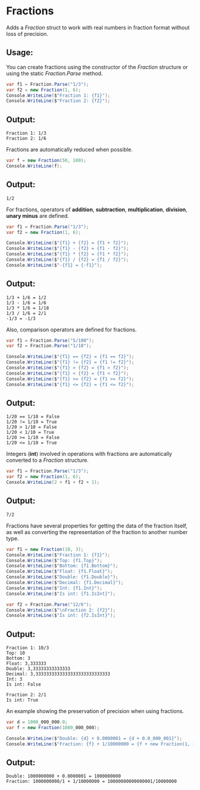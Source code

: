 # Fractions
Adds a *Fraction* struct to work with real numbers in fraction format without loss of precision.
## Usage:
You can create fractions using the constructor of the *Fraction* structure or using the static *Fraction.Parse* method.
```cs
var f1 = Fraction.Parse("1/3");
var f2 = new Fraction(1, 6);
Console.WriteLine($"Fraction 1: {f1}");
Console.WriteLine($"Fraction 2: {f2}");
```
## Output:
```
Fraction 1: 1/3
Fraction 2: 1/6
```
Fractions are automatically reduced when possible.
```cs
var f = new Fraction(50, 100);
Console.WriteLine(f);
```
## Output:
```
1/2
```
For fractions, operators of **addition**, **subtraction**, **multiplication**, **division**, **unary minus** are defined.
```cs
var f1 = Fraction.Parse("1/3");
var f2 = new Fraction(1, 6);

Console.WriteLine($"{f1} + {f2} = {f1 + f2}");
Console.WriteLine($"{f1} - {f2} = {f1 - f2}");
Console.WriteLine($"{f1} * {f2} = {f1 * f2}");
Console.WriteLine($"{f1} / {f2} = {f1 / f2}");
Console.WriteLine($"-{f1} = {-f1}");
```
## Output:
```
1/3 + 1/6 = 1/2
1/3 - 1/6 = 1/6
1/3 * 1/6 = 1/18
1/3 / 1/6 = 2/1
-1/3 = -1/3
```
Also, comparison operators are defined for fractions.
```cs
var f1 = Fraction.Parse("5/100");
var f2 = Fraction.Parse("1/10");

Console.WriteLine($"{f1} == {f2} = {f1 == f2}");
Console.WriteLine($"{f1} != {f2} = {f1 != f2}");
Console.WriteLine($"{f1} > {f2} = {f1 > f2}");
Console.WriteLine($"{f1} < {f2} = {f1 < f2}");
Console.WriteLine($"{f1} >= {f2} = {f1 >= f2}");
Console.WriteLine($"{f1} <= {f2} = {f1 <= f2}");
```
## Output:
```
1/20 == 1/10 = False
1/20 != 1/10 = True
1/20 > 1/10 = False
1/20 < 1/10 = True
1/20 >= 1/10 = False
1/20 <= 1/10 = True
```
Integers (**int**) involved in operations with fractions are automatically converted to a *Fraction* structure.
```cs
var f1 = Fraction.Parse("1/3");
var f2 = new Fraction(1, 6);
Console.WriteLine(2 + f1 + f2 + 1);
```
## Output:
```
7/2
```
Fractions have several properties for getting the data of the fraction itself, as well as converting the representation of the fraction to another number type.
```cs
var f1 = new Fraction(10, 3);
Console.WriteLine($"Fraction 1: {f1}");
Console.WriteLine($"Top: {f1.Top}");
Console.WriteLine($"Bottom: {f1.Bottom}");
Console.WriteLine($"Float: {f1.Float}");
Console.WriteLine($"Double: {f1.Double}");
Console.WriteLine($"Decimal: {f1.Decimal}");          
Console.WriteLine($"Int: {f1.Int}");
Console.WriteLine($"Is int: {f1.IsInt}");

var f2 = Fraction.Parse("12/6");
Console.WriteLine($"\nFraction 2: {f2}");
Console.WriteLine($"Is int: {f2.IsInt}");
```
## Output:
```
Fraction 1: 10/3
Top: 10
Bottom: 3
Float: 3,333333
Double: 3,33333333333333
Decimal: 3,3333333333333333333333333333
Int: 3
Is int: False

Fraction 2: 2/1
Is int: True
```
An example showing the preservation of precision when using fractions.
```cs
var d = 1000_000_000.0;
var f = new Fraction(1000_000_000);

Console.WriteLine($"Double: {d} + 0.0000001 = {d + 0.0_000_001}");
Console.WriteLine($"Fraction: {f} + 1/10000000 = {f + new Fraction(1, 10_000_000)}");
```
## Output:
```
Double: 1000000000 + 0.0000001 = 1000000000
Fraction: 1000000000/1 + 1/10000000 = 10000000000000001/10000000
```